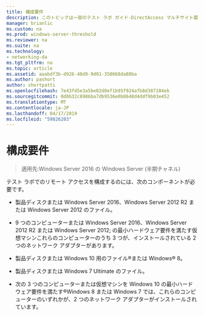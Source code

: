 ```yaml
---
title: 構成要件
description: このトピックは一部のテスト ラボ ガイド-DirectAccess マルチサイト展開の Windows Server 2016 のデモンストレーション
manager: brianlic
ms.custom: na
ms.prod: windows-server-threshold
ms.reviewer: na
ms.suite: na
ms.technology:
- networking-da
ms.tgt_pltfrm: na
ms.topic: article
ms.assetid: aaabdf3b-d926-48d9-9d01-358668da88ba
ms.author: pashort
author: shortpatti
ms.openlocfilehash: 7e43fd5e3a5be02d0ef1b95f924afb8d387104eb
ms.sourcegitcommit: 0d0b32c8986ba7db9536e0b8648d4ddf9b03e452
ms.translationtype: MT
ms.contentlocale: ja-JP
ms.lasthandoff: 04/17/2019
ms.locfileid: "59826203"
---
```

# <a name="configuration-requirements"></a>構成要件

>適用先:Windows Server 2016 の Windows Server (半期チャネル)

テスト ラボでのリモート アクセスを構成するのには、次のコンポーネントが必要です。  
  
-   製品ディスクまたは Windows Server 2016、Windows Server 2012 R2 または Windows Server 2012 のファイル。  
  
-   9 つのコンピューターまたは Windows Server 2016、Windows Server 2012 R2 または Windows Server 2012; の最小ハードウェア要件を満たす仮想マシンこれらのコンピューターのうち 3 つが、インストールされている 2 つのネットワーク アダプターがあります。  
  
-   製品ディスクまたは Windows 10 用のファイル&reg;または Windows&reg; 8。  
  
-   製品ディスクまたは Windows 7 Ultimate のファイル。  
  
-   次の 3 つのコンピューターまたは仮想マシンを Windows 10 の最小ハードウェア要件を満たす&reg;Windows 8 または Windows 7 では、これらのコンピューターのいずれかが、2 つのネットワーク アダプターがインストールされています。  
  


